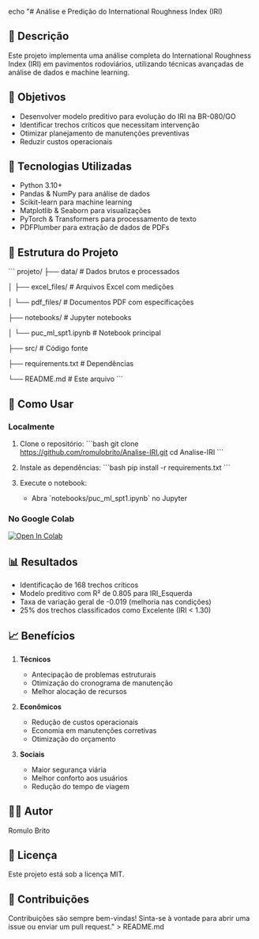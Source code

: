 echo "# Análise e Predição do International Roughness Index (IRI)

## 📝 Descrição
Este projeto implementa uma análise completa do International Roughness Index (IRI) em pavimentos rodoviários, utilizando técnicas avançadas de análise de dados e machine learning.

## 🎯 Objetivos
- Desenvolver modelo preditivo para evolução do IRI na BR-080/GO
- Identificar trechos críticos que necessitam intervenção
- Otimizar planejamento de manutenções preventivas
- Reduzir custos operacionais

## 🔧 Tecnologias Utilizadas
- Python 3.10+
- Pandas & NumPy para análise de dados
- Scikit-learn para machine learning
- Matplotlib & Seaborn para visualizações
- PyTorch & Transformers para processamento de texto
- PDFPlumber para extração de dados de PDFs

## 📁 Estrutura do Projeto
\`\`\`
projeto/
├── data/                    # Dados brutos e processados

│   ├── excel_files/        # Arquivos Excel com medições

│   └── pdf_files/         # Documentos PDF com especificações

├── notebooks/              # Jupyter notebooks

│   └── puc_ml_spt1.ipynb  # Notebook principal

├── src/                    # Código fonte

├── requirements.txt        # Dependências

└── README.md              # Este arquivo
\`\`\`

## 🚀 Como Usar

### Localmente
1. Clone o repositório:
   \`\`\`bash
   git clone https://github.com/romulobrito/Analise-IRI.git
   cd Analise-IRI
   \`\`\`

2. Instale as dependências:
   \`\`\`bash
   pip install -r requirements.txt
   \`\`\`

3. Execute o notebook:
   - Abra \`notebooks/puc_ml_spt1.ipynb\` no Jupyter

### No Google Colab
[![Open In Colab](https://colab.research.google.com/assets/colab-badge.svg)](https://colab.research.google.com/github/romulobrito/Analise-IRI/blob/main/notebooks/puc_ml_spt1.ipynb)

## 📊 Resultados
- Identificação de 168 trechos críticos
- Modelo preditivo com R² de 0.805 para IRI_Esquerda
- Taxa de variação geral de -0.019 (melhoria nas condições)
- 25% dos trechos classificados como Excelente (IRI < 1.30)

## 📈 Benefícios
1. **Técnicos**
   - Antecipação de problemas estruturais
   - Otimização do cronograma de manutenção
   - Melhor alocação de recursos

2. **Econômicos**
   - Redução de custos operacionais
   - Economia em manutenções corretivas
   - Otimização do orçamento

3. **Sociais**
   - Maior segurança viária
   - Melhor conforto aos usuários
   - Redução do tempo de viagem

## 👨‍💻 Autor
Romulo Brito

## 📄 Licença
Este projeto está sob a licença MIT.

## 🤝 Contribuições
Contribuições são sempre bem-vindas! Sinta-se à vontade para abrir uma issue ou enviar um pull request." > README.md